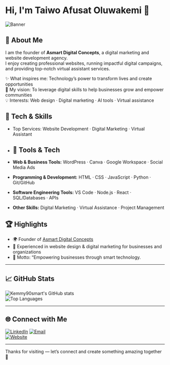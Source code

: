 # Hi, I'm Taiwo Afusat Oluwakemi 👋
![Banner](./assets/assets.jpg)

## 🚀 About Me
I am the founder of **Asmart Digital Concepts**, a digital marketing and website development agency.  
I enjoy creating professional websites, running impactful digital campaigns, and providing top-notch virtual assistant services.  

✨ What inspires me: Technology’s power to transform lives and create opportunities  
🎯 My vision: To leverage digital skills to help businesses grow and empower communities  
💡 Interests: Web design · Digital marketing · AI tools · Virtual assistance


## 🧰 Tech & Skills
- Top Services: Website Development · Digital Marketing · Virtual Assistant
  
- ## 🧰 Tools & Tech
- **Web & Business Tools:** WordPress · Canva · Google Workspace · Social Media Ads  
- **Programming & Development:** HTML · CSS · JavaScript · Python · Git/GitHub  
- **Software Engineering Tools:** VS Code · Node.js · React · SQL/Databases · APIs  
- **Other Skills:** Digital Marketing · Virtual Assistance · Project Management
 

## 🏆 Highlights
- 🌍 Founder of [Asmart Digital Concepts](https://www.asmart.com.ng)  
- 💼 Experienced in website design & digital marketing for businesses and organizations  
- 💬 Motto: “Empowering businesses through smart technology.

---

## 📈 GitHub Stats
![Kemmy90smart's GitHub stats](https://github-readme-stats.vercel.app/api?username=Kemmy90smart&show_icons=true&theme=default)  
![Top Languages](https://github-readme-stats.vercel.app/api/top-langs/?username=Kemmy90smart&layout=compact&theme=default)

---

## 🌐 Connect with Me
[![LinkedIn](https://img.shields.io/badge/LinkedIn-Connect-blue?logo=linkedin&style=for-the-badge)]([https://www.linkedin.com/in/taiwo-afusat-oluwakemi/](https://www.linkedin.com/in/taiwo-afusat-oluwakemi/))  
[![Email](https://img.shields.io/badge/Email-taiwo.asat@gmail.com-red?style=for-the-badge&logo=gmail)](taiwo.asat@gmail.com)  
[![Website](https://img.shields.io/badge/Website-Visit-green?style=for-the-badge&logo=google-chrome)](https://www.asmart.com.ng)

---

Thanks for visiting — let’s connect and create something amazing together 🚀

